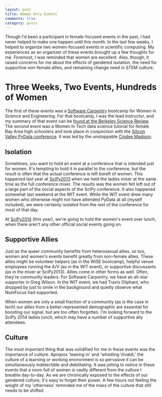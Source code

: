 ```yaml
---
layout: post
title: Woman Only Events
comments: true
category: posts
---
```


Though I'd been a participant in female-focused events in the past, I had never 
helped to make one happen until this month.  In the last few weeks, I helped to 
organize two women-focused events in scientific computing.  My experiences as an 
organizer of these events brought up a few thoughts for me. Foremost, I was 
reminded that women are excellent. Also, though, it raised concerns for me about 
the effects of gendered isolation, the need for supportive non-female allies, 
and remaining change need in STEM culture.

# Three Weeks, Two Events, Hundreds of Women 

The first of these events was a [Software 
Carpentry](http://software-carpentry.org/ "Software Carpentry") bootcamp for 
Women in Science and Engineering. For that bootcamp, I was the lead instructor, 
and my summary of that event can be [found at the Berkeley Science 
Review](http://sciencereview.berkeley.edu/wise-athena-swifter-hermes/ "WiSE 
Summary"). The second event was a Women In Tech data science tutorial for female 
Bay Area high schoolers and took place in conjunction with the [Silicon Valley 
PyData conference](http://pydata.org/sv2014 "PyData"). It was led by the 
unstoppable [Cindee Madison](https://twitter.com/rgrrl "Cindee on Twitter").  

## Isolation

Sometimes, you want to hold an event at a conference that is intended just for 
women. It's tempting to hold it in parallel to the conference, but the result is 
often that the actual conference is left bereft of women. This happened last 
year at [SciPy2013](http://conference.scipy.org/scipy2013/ "SciPy2013") when we 
held the ladies mixer at the same time as the full conference mixer. The results 
was the women felt left out of a large part of the social aspects of the SciPy 
conference. It also happened somewhat last weekend at the WIT event. While the 
WIT event drew many women who otherwise might not have attended PyData at all 
(myself included), we were certainly isolated from the rest of the conference 
for most of that day. 

At [SciPy2014](http://conference.scipy.org/scipy2014/ "SciPy2014") (this year), 
we're going to hold the women's event over lunch, when there aren't any other 
official social events going on. 

## Supportive Allies

Just as the queer community benefits from heterosexual allies, so too, women and 
women's events benefit greatly from non-female allies. These allies might be 
volunteer helpers (as in the WiSE bootcamp), helpful venue employees running the 
A/V (as in the WIT event), or supportive discussants (as in the mixer ar 
SciPy2013). Allies come in other forms as well. Often, they're community 
leaders. For Software Carpentry, we have an all-star supporter in Greg Wilson. 
In the WIT event, we had Travis Oliphant, who dropped by just to smile in the 
background and quietly observe what NumFocus had supported.

When women are only a small fraction of a community (as is the case in tech) our 
allies from a better-represented demographic are essential for boosting our 
signal, but are too often forgotten. I'm looking forward to the SciPy 2014 
ladies lunch, which may have a number of supportive ally attendees. 


## Culture

The most important thing that was solidified for me in these events was the 
importance of culture. Apropos 'leaning in' and 'whistling Vivaldi,' the culture 
of a learning or working environment is so pervasive it can be simultaneously 
indetectible and debilitating.  It was jolting to notice in these events that a 
room full of women is vastly different from the culture I breathe day-to-day. As 
we are chronically exposed to the effects of our gendered culture, it's easy to 
forget their power. A few hours not feeling the weight of my 'otherness' 
reminded me of the mass of the culture that still needs to be shifted

